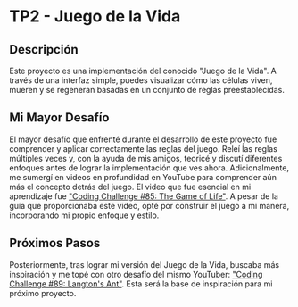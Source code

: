 # TP2 - Juego de la Vida

## Descripción
Este proyecto es una implementación del conocido "Juego de la Vida". A través de una interfaz simple, puedes visualizar cómo las células viven, mueren y se regeneran basadas en un conjunto de reglas preestablecidas.

## Mi Mayor Desafío
El mayor desafío que enfrenté durante el desarrollo de este proyecto fue comprender y aplicar correctamente las reglas del juego. Releí las reglas múltiples veces y, con la ayuda de mis amigos, teoricé y discutí diferentes enfoques antes de lograr la implementación que ves ahora. Adicionalmente, me sumergí en videos en profundidad en YouTube para comprender aún más el concepto detrás del juego. El video que fue esencial en mi aprendizaje fue ["Coding Challenge #85: The Game of Life"](https://www.youtube.com/watch?v=FWSR_7kZuYg). A pesar de la guía que proporcionaba este video, opté por construir el juego a mi manera, incorporando mi propio enfoque y estilo. 

## Próximos Pasos
Posteriormente, tras lograr mi versión del Juego de la Vida, buscaba más inspiración y me topé con otro desafío del mismo YouTuber: ["Coding Challenge #89: Langton's Ant"](https://www.youtube.com/watch?v=G1EgjgMo48U). Esta será la base de inspiración para mi próximo proyecto.
